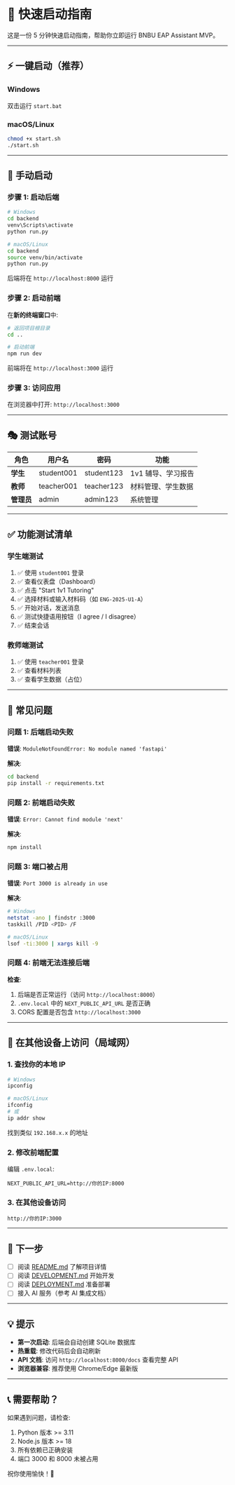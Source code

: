 # 🚀 快速启动指南

这是一份 5 分钟快速启动指南，帮助你立即运行 BNBU EAP Assistant MVP。

---

## ⚡ 一键启动（推荐）

### Windows

双击运行 `start.bat`

### macOS/Linux

```bash
chmod +x start.sh
./start.sh
```

---

## 🔧 手动启动

### 步骤 1: 启动后端

```bash
# Windows
cd backend
venv\Scripts\activate
python run.py

# macOS/Linux
cd backend
source venv/bin/activate
python run.py
```

后端将在 `http://localhost:8000` 运行

### 步骤 2: 启动前端

在**新的终端窗口**中:

```bash
# 返回项目根目录
cd ..

# 启动前端
npm run dev
```

前端将在 `http://localhost:3000` 运行

### 步骤 3: 访问应用

在浏览器中打开: `http://localhost:3000`

---

## 🎭 测试账号

| 角色 | 用户名 | 密码 | 功能 |
|------|--------|------|------|
| **学生** | student001 | student123 | 1v1 辅导、学习报告 |
| **教师** | teacher001 | teacher123 | 材料管理、学生数据 |
| **管理员** | admin | admin123 | 系统管理 |

---

## ✅ 功能测试清单

### 学生端测试
1. ✅ 使用 `student001` 登录
2. ✅ 查看仪表盘（Dashboard）
3. ✅ 点击 "Start 1v1 Tutoring"
4. ✅ 选择材料或输入材料码（如 `ENG-2025-U1-A`）
5. ✅ 开始对话，发送消息
6. ✅ 测试快捷语用按钮（I agree / I disagree）
7. ✅ 结束会话

### 教师端测试
1. ✅ 使用 `teacher001` 登录
2. ✅ 查看材料列表
3. ✅ 查看学生数据（占位）

---

## 🐛 常见问题

### 问题 1: 后端启动失败

**错误**: `ModuleNotFoundError: No module named 'fastapi'`

**解决**:
```bash
cd backend
pip install -r requirements.txt
```

### 问题 2: 前端启动失败

**错误**: `Error: Cannot find module 'next'`

**解决**:
```bash
npm install
```

### 问题 3: 端口被占用

**错误**: `Port 3000 is already in use`

**解决**:
```bash
# Windows
netstat -ano | findstr :3000
taskkill /PID <PID> /F

# macOS/Linux
lsof -ti:3000 | xargs kill -9
```

### 问题 4: 前端无法连接后端

**检查**:
1. 后端是否正常运行（访问 `http://localhost:8000`）
2. `.env.local` 中的 `NEXT_PUBLIC_API_URL` 是否正确
3. CORS 配置是否包含 `http://localhost:3000`

---

## 📱 在其他设备上访问（局域网）

### 1. 查找你的本地 IP

```bash
# Windows
ipconfig

# macOS/Linux
ifconfig
# 或
ip addr show
```

找到类似 `192.168.x.x` 的地址

### 2. 修改前端配置

编辑 `.env.local`:
```
NEXT_PUBLIC_API_URL=http://你的IP:8000
```

### 3. 在其他设备访问

```
http://你的IP:3000
```

---

## 🎯 下一步

- [ ] 阅读 [README.md](./README.md) 了解项目详情
- [ ] 阅读 [DEVELOPMENT.md](./DEVELOPMENT.md) 开始开发
- [ ] 阅读 [DEPLOYMENT.md](./DEPLOYMENT.md) 准备部署
- [ ] 接入 AI 服务（参考 AI 集成文档）

---

## 💡 提示

- **第一次启动**: 后端会自动创建 SQLite 数据库
- **热重载**: 修改代码后会自动刷新
- **API 文档**: 访问 `http://localhost:8000/docs` 查看完整 API
- **浏览器兼容**: 推荐使用 Chrome/Edge 最新版

---

## 📞 需要帮助？

如果遇到问题，请检查:
1. Python 版本 >= 3.11
2. Node.js 版本 >= 18
3. 所有依赖已正确安装
4. 端口 3000 和 8000 未被占用

祝你使用愉快！🎉


